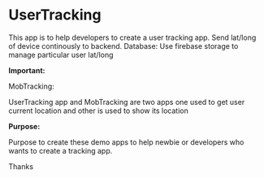 # UserTracking

This app is to help developers to create a user tracking app. Send lat/long of device continously to backend.
Database: Use firebase storage to manage particular user lat/long

**Important:**

MobTracking:

UserTracking app and MobTracking are two apps one used to get user current location and other is used to show its location

**Purpose:**

Purpose to create these demo apps to help newbie or developers who wants to create a tracking app.

Thanks
